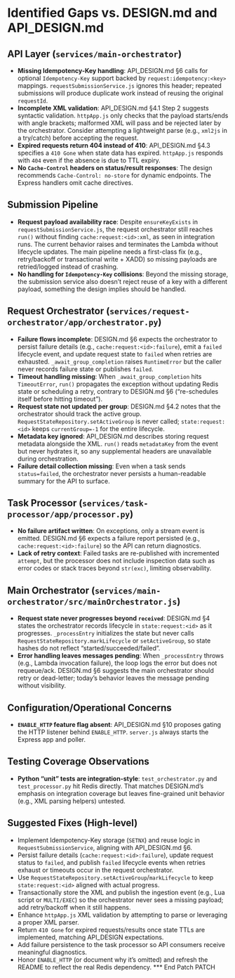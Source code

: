 # Identified Gaps vs. DESIGN.md and API_DESIGN.md

## API Layer (`services/main-orchestrator`)
- **Missing Idempotency-Key handling**: API_DESIGN.md §6 calls for optional `Idempotency-Key` support backed by `request:idempotency:<key>` mappings. `requestSubmissionService.js` ignores this header; repeated submissions will produce duplicate work instead of reusing the original `requestId`.
- **Incomplete XML validation**: API_DESIGN.md §4.1 Step 2 suggests syntactic validation. `httpApp.js` only checks that the payload starts/ends with angle brackets; malformed XML will pass and be rejected later by the orchestrator. Consider attempting a lightweight parse (e.g., `xml2js` in a try/catch) before accepting the request.
- **Expired requests return 404 instead of 410**: API_DESIGN.md §4.3 specifies a `410 Gone` when state data has expired. `httpApp.js` responds with `404` even if the absence is due to TTL expiry.
- **No `Cache-Control` headers on status/result responses**: The design recommends `Cache-Control: no-store` for dynamic endpoints. The Express handlers omit cache directives.

## Submission Pipeline
- **Request payload availability race**: Despite `ensureKeyExists` in `requestSubmissionService.js`, the request orchestrator still reaches `run()` without finding `cache:request:<id>:xml`, as seen in integration runs. The current behavior raises and terminates the Lambda without lifecycle updates. The main pipeline needs a first-class fix (e.g., retry/backoff or transactional write + XADD) so missing payloads are retried/logged instead of crashing.
- **No handling for `Idempotency-Key` collisions**: Beyond the missing storage, the submission service also doesn’t reject reuse of a key with a different payload, something the design implies should be handled.

## Request Orchestrator (`services/request-orchestrator/app/orchestrator.py`)
- **Failure flows incomplete**: DESIGN.md §6 expects the orchestrator to persist failure details (e.g., `cache:request:<id>:failure`), emit a `failed` lifecycle event, and update request state to `failed` when retries are exhausted. `_await_group_completion` raises `RuntimeError` but the caller never records failure state or publishes `failed`.
- **Timeout handling missing**: When `_await_group_completion` hits `TimeoutError`, `run()` propagates the exception without updating Redis state or scheduling a retry, contrary to DESIGN.md §6 (“re-schedules itself before hitting timeout”).
- **Request state not updated per group**: DESIGN.md §4.2 notes that the orchestrator should track the active group. `RequestStateRepository.setActiveGroup` is never called; `state:request:<id>` keeps `currentGroup=-1` for the entire lifecycle.
- **Metadata key ignored**: API_DESIGN.md describes storing request metadata alongside the XML. `run()` reads `metadataKey` from the event but never hydrates it, so any supplemental headers are unavailable during orchestration.
- **Failure detail collection missing**: Even when a task sends `status=failed`, the orchestrator never persists a human-readable summary for the API to surface.

## Task Processor (`services/task-processor/app/processor.py`)
- **No failure artifact written**: On exceptions, only a stream event is emitted. DESIGN.md §6 expects a failure report persisted (e.g., `cache:request:<id>:failure`) so the API can return diagnostics.
- **Lack of retry context**: Failed tasks are re-published with incremented `attempt`, but the processor does not include inspection data such as error codes or stack traces beyond `str(exc)`, limiting observability.

## Main Orchestrator (`services/main-orchestrator/src/mainOrchestrator.js`)
- **Request state never progresses beyond `received`**: DESIGN.md §4 states the orchestrator records lifecycle in `state:request:<id>` as it progresses. `_processEntry` initializes the state but never calls `RequestStateRepository.markLifecycle` or `setActiveGroup`, so state hashes do not reflect “started/succeeded/failed”.
- **Error handling leaves messages pending**: When `_processEntry` throws (e.g., Lambda invocation failure), the loop logs the error but does not requeue/ack. DESIGN.md §6 suggests the main orchestrator should retry or dead-letter; today’s behavior leaves the message pending without visibility.

## Configuration/Operational Concerns
- **`ENABLE_HTTP` feature flag absent**: API_DESIGN.md §10 proposes gating the HTTP listener behind `ENABLE_HTTP`. `server.js` always starts the Express app and poller.

## Testing Coverage Observations
- **Python “unit” tests are integration-style**: `test_orchestrator.py` and `test_processor.py` hit Redis directly. That matches DESIGN.md’s emphasis on integration coverage but leaves fine-grained unit behavior (e.g., XML parsing helpers) untested.

## Suggested Fixes (High-level)
- Implement Idempotency-Key storage (`SETNX`) and reuse logic in `RequestSubmissionService`, aligning with API_DESIGN.md §6.
- Persist failure details (`cache:request:<id>:failure`), update request status to `failed`, and publish `failed` lifecycle events when retries exhaust or timeouts occur in the request orchestrator.
- Use `RequestStateRepository.setActiveGroup`/`markLifecycle` to keep `state:request:<id>` aligned with actual progress.
- Transactionally store the XML and publish the ingestion event (e.g., Lua script or `MULTI/EXEC`) so the orchestrator never sees a missing payload; add retry/backoff when it still happens.
- Enhance `httpApp.js` XML validation by attempting to parse or leveraging a proper XML parser.
- Return `410 Gone` for expired requests/results once state TTLs are implemented, matching API_DESIGN expectations.
- Add failure persistence to the task processor so API consumers receive meaningful diagnostics.
- Honor `ENABLE_HTTP` (or document why it’s omitted) and refresh the README to reflect the real Redis dependency.
*** End Patch
PATCH
